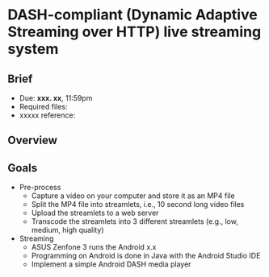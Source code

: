 
# DASH-compliant (Dynamic Adaptive Streaming over HTTP) live streaming system

## Brief
* Due: <b>xxx. xx</b>, 11:59pm
* Required files: 
* xxxxx reference: 

## Overview

## Goals
* Pre-process
  - Capture a video on your computer and store it as an MP4 file
  - Split the MP4 file into streamlets, i.e., 10 second long video files
  - Upload the streamlets to a web server
  - Transcode the streamlets into 3 different streamlets (e.g., low, medium, high quality)
* Streaming
  - ASUS Zenfone 3 runs the Android x.x
  - Programming on Android is done in Java with the Android Studio IDE
  - Implement a simple Android DASH media player
